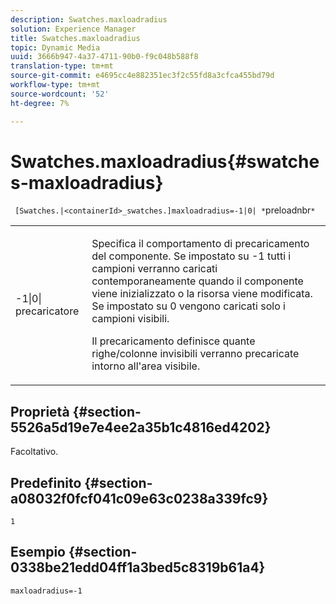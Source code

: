 ```yaml
---
description: Swatches.maxloadradius
solution: Experience Manager
title: Swatches.maxloadradius
topic: Dynamic Media
uuid: 3666b947-4a37-4711-90b0-f9c048b588f8
translation-type: tm+mt
source-git-commit: e4695cc4e882351ec3f2c55fd8a3cfca455bd79d
workflow-type: tm+mt
source-wordcount: '52'
ht-degree: 7%

---
```



# Swatches.maxloadradius{#swatches-maxloadradius}

` [Swatches.|<containerId>_swatches.]maxloadradius=-1|0| *`preloadnbr`*`

<table id="table_4A27394B6B4347D69CAC5A59EE0FBC6F"> 
 <tbody> 
  <tr> 
   <td colname="col1"> <p><span class="codeph"> -1|0|<span class="varname"> precaricatore</span></span> </p> </td> 
   <td colname="col2"> <p> Specifica il comportamento di precaricamento del componente. Se impostato su <span class="codeph"> -1</span> tutti i campioni verranno caricati contemporaneamente quando il componente viene inizializzato o la risorsa viene modificata. Se impostato su <span class="codeph"> 0</span> vengono caricati solo i campioni visibili. </p> <p><span class="codeph"> <span class="varname"> Il </span></span> precaricamento definisce quante righe/colonne invisibili verranno precaricate intorno all'area visibile. </p> </td> 
  </tr> 
 </tbody> 
</table>

## Proprietà {#section-5526a5d19e7e4ee2a35b1c4816ed4202}

Facoltativo.

## Predefinito {#section-a08032f0fcf041c09e63c0238a339fc9}

`1`

## Esempio {#section-0338be21edd04ff1a3bed5c8319b61a4}

`maxloadradius=-1`
